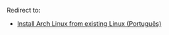 Redirect to:

*   [Install Arch Linux from existing Linux (Português)](/index.php/Install_Arch_Linux_from_existing_Linux_(Portugu%C3%AAs) "Install Arch Linux from existing Linux (Português)")